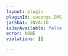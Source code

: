 ```yaml
---
layout: plugin
pluginId: cwoongc.DMG
jarSha1: INVALID
isJarAvailable: false
error: NONE
violations: []

---
```

